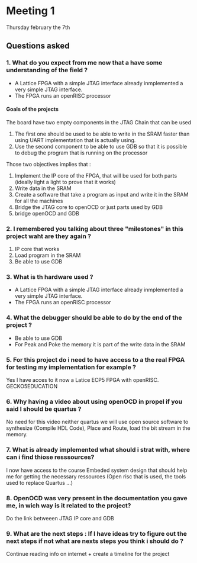 # Meeting 1

Thursday february the 7th

## Questions asked

### 1. What do you expect from me now that a have some understanding of the field ?

- A Lattice FPGA with a simple JTAG interface already inmplemented a very simple JTAG interface.
- The FPGA runs an openRISC processor

#### Goals of the projects

The board have two empty components in the JTAG Chain that can be used  

1. The first one should be used to be able to write in the SRAM faster than using UART implementation that is actually using.
2. Use the second component to be able to use GDB so that it is possible to debug the program that is running on the processor  

Those two objectives implies that :  

1. Implement the IP core of the FPGA, that will be used for both parts (ideally light a light to prove that it works)
2. Write data in the SRAM
3. Create a software that take a program as input and write it in the SRAM for all the machines
4. Bridge the JTAG core to openOCD or just parts used by GDB
5. bridge openOCD and GDB

### 2. I remembered you talking about three "milestones" in this project waht are they again ?

1. IP core that works
2. Load program in the SRAM
3. Be able to use GDB

### 3. What is th hardware used ?

- A Lattice FPGA with a simple JTAG interface already inmplemented a very simple JTAG interface.
- The FPGA runs an openRISC processor

### 4. What the debugger should be able to do by the end of the project ?

- Be able to use GDB
- For Peak and Poke the memory it is part of the write data in the SRAM

### 5. For this project do i need to have access to a the real FPGA for testing my implementation for example ?

Yes I have acces to it now a Latice ECP5 FPGA with openRISC. GECKO5EDUCATION

### 6. Why having a video about using openOCD in propel if you said I should be quartus ?  

No need for this video neither quartus we will use open source software to synthesize (Compile HDL Code), Place and Route, load the bit stream in the memory.

### 7. What is already implemented what should i strat with, where can i find thiose resssources?

I now have access to the course Embeded system design that should help me for getting the necessary ressources (Open risc that is used, the tools used to replace Quartus ...)

### 8. OpenOCD was very  present in the documentation you gave me, in wich way is it related to the project?

Do the link betweeen JTAG IP core and GDB

### 9.  What are the next steps : If I have ideas try to figure out the next steps if not what are nexts steps you think i should do ?

Continue reading info on internet + create a timeline for the project
